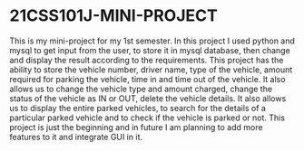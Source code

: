 # 21CSS101J-MINI-PROJECT
This is my mini-project for my 1st semester. In this project I used python and mysql to get input from the user, to store it in mysql database, then change and display the result according to the requirements. This project has the ability to store the vehicle number, driver name, type of the vehicle, amount required for parking the vehicle, time in and time out of the vehicle. It also allows us to change the vehicle type and amount charged, change the status of the vehicle as IN or OUT, delete the vehicle details. It also allows us to display the entire parked vehicles, to search for the details of a particular parked vehicle and to check if the vehicle is parked or not. This project is just the beginning and in future I am planning to add more features to it and integrate GUI in it.
